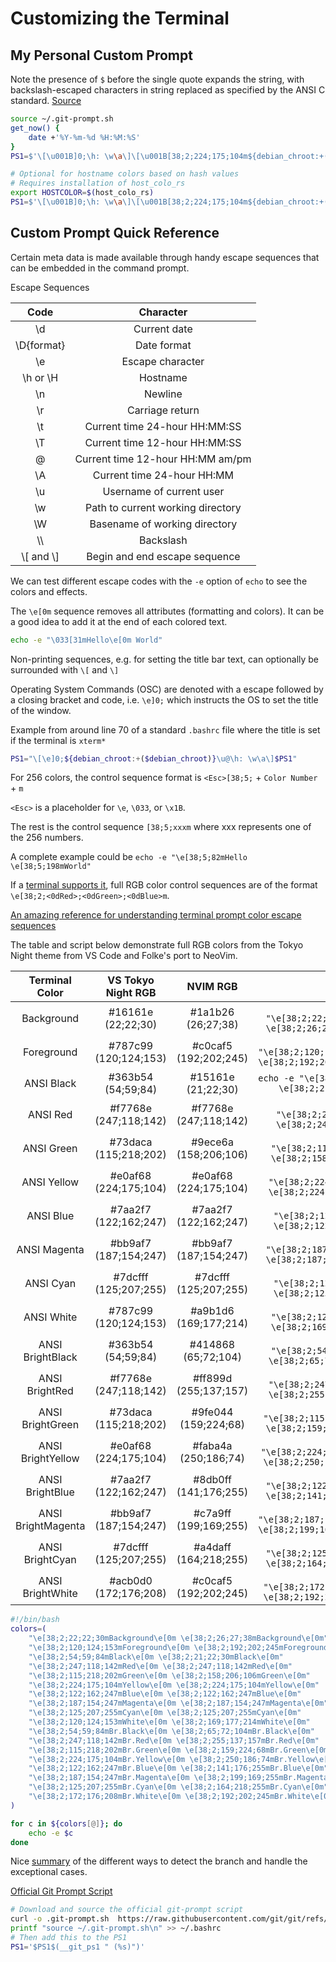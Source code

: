 # Customizing the Terminal

## My Personal Custom Prompt

Note the presence of `$` before the single quote expands the string, with backslash-escaped characters in string replaced as specified by the ANSI C standard. [Source](https://www.gnu.org/software/bash/manual/html_node/ANSI_002dC-Quoting.html#ANSI_002dC-Quoting)

```bash
source ~/.git-prompt.sh
get_now() {
    date +'%Y-%m-%d %H:%M:%S'
}
PS1=$'\[\u001B]0;\h: \w\a\]\[\u001B[38;2;224;175;104m${debian_chroot:+($debian_chroot)}\]\[\u001B[38;2;115;218;202m\h\]\[\u001B[38;2;192;202;245m: \]\[\u001B[38;2;122;162;247m\w\]\[\u001B[38;2;247;118;142m$(__git_ps1 " (%s)")\]\[\u001B[38;2;54;59;84m - $(get_now)\n\]\[\u001B[38;2;192;202;245m>\]'

# Optional for hostname colors based on hash values
# Requires installation of host_colo_rs
export HOSTCOLOR=$(host_colo_rs)
PS1=$'\[\u001B]0;\h: \w\a\]\[\u001B[38;2;224;175;104m${debian_chroot:+($debian_chroot)}\]\[$HOSTCOLOR\]\[\u001B[38;2;192;202;245m: \]\[\u001B[38;2;122;162;247m\w\]\[\u001B[38;2;247;118;142m$(__git_ps1 " (%s)")\]\[\u001B[38;2;54;59;84m - $(get_now)\n\]\[\u001B[38;2;192;202;245m>\]'

```

## Custom Prompt Quick Reference

Certain meta data is made available through handy escape sequences that can be embedded in the command prompt.

Escape Sequences

|       Code        |             Character             |
| :---------------: | :-------------------------------: |
|        \d         |           Current date            |
|    \D{format}     |            Date format            |
|        \e         |         Escape character          |
|     \h or \H      |             Hostname              |
|        \n         |              Newline              |
|        \r         |          Carriage return          |
|        \t         |   Current time 24-hour HH:MM:SS   |
|        \T         |   Current time 12-hour HH:MM:SS   |
|        \@         | Current time 12-hour HH:MM am/pm  |
|        \A         |    Current time 24-hour HH:MM     |
|        \u         |     Username of current user      |
|        \w         | Path to current working directory |
|        \W         |   Basename of working directory   |
|    &#92;&#92;     |             Backslash             |
| &#92;[ and &#92;] |   Begin and end escape sequence   |

We can test different escape codes with the `-e` option of `echo` to see the colors and effects.

The `\e[0m` sequence removes all attributes (formatting and colors). It can be a good idea to add it at the end of each colored text.

```bash
echo -e "\033[31mHello\e[0m World"
```

Non-printing sequences, e.g. for setting the title bar text, can optionally be surrounded with `\[` and `\]`

Operating System Commands (OSC) are denoted with a escape followed by a closing bracket and code, i.e. `\e]0;` which instructs the OS to set the title of the window.

Example from around line 70 of a standard `.bashrc` file where the title is set if the terminal is `xterm*`

```bash
PS1="\[\e]0;${debian_chroot:+($debian_chroot)}\u@\h: \w\a\]$PS1"
```

For 256 colors, the control sequence format is `<Esc>[38;5;` + `Color Number` + `m`

`<Esc>` is a placeholder for `\e`, `\033`, or `\x1B`.

The rest is the control sequence `[38;5;xxxm` where xxx represents one of the 256 numbers.

A complete example could be `echo -e "\e[38;5;82mHello \e[38;5;198mWorld"`

If a [terminal supports it](https://github.com/termstandard/colors), full RGB color control sequences are of the format `\e[38;2;<0dRed>;<0dGreen>;<0dBlue>m`.

[An amazing reference for understanding terminal prompt color escape sequences](https://misc.flogisoft.com/bash/tip_colors_and_formatting)

The table and script below demonstrate full RGB colors from the Tokyo Night theme from VS Code and Folke's port to NeoVim.

|   Terminal Color   |  VS Tokyo Night RGB   |       NVIM RGB        |                                        Test                                         |
| :----------------: | :-------------------: | :-------------------: | :---------------------------------------------------------------------------------: |
|     Background     |  #16161e (22;22;30)   |  #1a1b26 (26;27;38)   |    `echo -e "\e[38;2;22;22;30mBackground\e[0m \e[38;2;26;27;38mBackground\e[0m"`    |
|     Foreground     | #787c99 (120;124;153) | #c0caf5 (192;202;245) | `echo -e "\e[38;2;120;124;153mForeground\e[0m \e[38;2;192;202;245mForeground\e[0m"` |
|     ANSI Black     |  #363b54 (54;59;84)   |  #15161e (21;22;30)   |         `echo -e "\e[38;2;54;59;84mBlack\e[0m \e[38;2;21;22;30mBlack\e[0m"`         |
|      ANSI Red      | #f7768e (247;118;142) | #f7768e (247;118;142) |        `echo -e "\e[38;2;247;118;142mRed\e[0m \e[38;2;247;118;142mRed\e[0m"`        |
|     ANSI Green     | #73daca (115;218;202) | #9ece6a (158;206;106) |      `echo -e "\e[38;2;115;218;202mGreen\e[0m \e[38;2;158;206;106mGreen\e[0m"`      |
|    ANSI Yellow     | #e0af68 (224;175;104) | #e0af68 (224;175;104) |     `echo -e "\e[38;2;224;175;104mYellow\e[0m \e[38;2;224;175;104mYellow\e[0m"`     |
|     ANSI Blue      | #7aa2f7 (122;162;247) | #7aa2f7 (122;162;247) |       `echo -e "\e[38;2;122;162;247mBlue\e[0m \e[38;2;122;162;247mBlue\e[0m"`       |
|    ANSI Magenta    | #bb9af7 (187;154;247) | #bb9af7 (187;154;247) |    `echo -e "\e[38;2;187;154;247mMagenta\e[0m \e[38;2;187;154;247mMagenta\e[0m"`    |
|     ANSI Cyan      | #7dcfff (125;207;255) | #7dcfff (125;207;255) |       `echo -e "\e[38;2;125;207;255mCyan\e[0m \e[38;2;125;207;255mCyan\e[0m"`       |
|     ANSI White     | #787c99 (120;124;153) | #a9b1d6 (169;177;214) |      `echo -e "\e[38;2;120;124;153mWhite\e[0m \e[38;2;169;177;214mWhite\e[0m"`      |
|  ANSI BrightBlack  |  #363b54 (54;59;84)   |  #414868 (65;72;104)  |     `echo -e "\e[38;2;54;59;84mBr.Black\e[0m \e[38;2;65;72;104mBr.Black\e[0m"`      |
|   ANSI BrightRed   | #f7768e (247;118;142) | #ff899d (255;137;157) |     `echo -e "\e[38;2;247;118;142mBr.Red\e[0m \e[38;2;255;137;157mBr.Red\e[0m"`     |
|  ANSI BrightGreen  | #73daca (115;218;202) | #9fe044 (159;224;68)  |   `echo -e "\e[38;2;115;218;202mBr.Green\e[0m \e[38;2;159;224;68mBr.Green\e[0m"`    |
| ANSI BrightYellow  | #e0af68 (224;175;104) | #faba4a (250;186;74)  |  `echo -e "\e[38;2;224;175;104mBr.Yellow\e[0m \e[38;2;250;186;74mBr.Yellow\e[0m"`   |
|  ANSI BrightBlue   | #7aa2f7 (122;162;247) | #8db0ff (141;176;255) |    `echo -e "\e[38;2;122;162;247mBr.Blue\e[0m \e[38;2;141;176;255mBr.Blue\e[0m"`    |
| ANSI BrightMagenta | #bb9af7 (187;154;247) | #c7a9ff (199;169;255) | `echo -e "\e[38;2;187;154;247mBr.Magenta\e[0m \e[38;2;199;169;255mBr.Magenta\e[0m"` |
|  ANSI BrightCyan   | #7dcfff (125;207;255) | #a4daff (164;218;255) |    `echo -e "\e[38;2;125;207;255mBr.Cyan\e[0m \e[38;2;164;218;255mBr.Cyan\e[0m"`    |
|  ANSI BrightWhite  | #acb0d0 (172;176;208) | #c0caf5 (192;202;245) |   `echo -e "\e[38;2;172;176;208mBr.White\e[0m \e[38;2;192;202;245mBr.White\e[0m"`   |

```bash
#!/bin/bash
colors=(
    "\e[38;2;22;22;30mBackground\e[0m \e[38;2;26;27;38mBackground\e[0m"
    "\e[38;2;120;124;153mForeground\e[0m \e[38;2;192;202;245mForeground\e[0m"
    "\e[38;2;54;59;84mBlack\e[0m \e[38;2;21;22;30mBlack\e[0m"
    "\e[38;2;247;118;142mRed\e[0m \e[38;2;247;118;142mRed\e[0m"
    "\e[38;2;115;218;202mGreen\e[0m \e[38;2;158;206;106mGreen\e[0m"
    "\e[38;2;224;175;104mYellow\e[0m \e[38;2;224;175;104mYellow\e[0m"
    "\e[38;2;122;162;247mBlue\e[0m \e[38;2;122;162;247mBlue\e[0m"
    "\e[38;2;187;154;247mMagenta\e[0m \e[38;2;187;154;247mMagenta\e[0m"
    "\e[38;2;125;207;255mCyan\e[0m \e[38;2;125;207;255mCyan\e[0m"
    "\e[38;2;120;124;153mWhite\e[0m \e[38;2;169;177;214mWhite\e[0m"
    "\e[38;2;54;59;84mBr.Black\e[0m \e[38;2;65;72;104mBr.Black\e[0m"
    "\e[38;2;247;118;142mBr.Red\e[0m \e[38;2;255;137;157mBr.Red\e[0m"
    "\e[38;2;115;218;202mBr.Green\e[0m \e[38;2;159;224;68mBr.Green\e[0m"
    "\e[38;2;224;175;104mBr.Yellow\e[0m \e[38;2;250;186;74mBr.Yellow\e[0m"
    "\e[38;2;122;162;247mBr.Blue\e[0m \e[38;2;141;176;255mBr.Blue\e[0m"
    "\e[38;2;187;154;247mBr.Magenta\e[0m \e[38;2;199;169;255mBr.Magenta\e[0m"
    "\e[38;2;125;207;255mBr.Cyan\e[0m \e[38;2;164;218;255mBr.Cyan\e[0m"
    "\e[38;2;172;176;208mBr.White\e[0m \e[38;2;192;202;245mBr.White\e[0m"
)

for c in ${colors[@]}; do
    echo -e $c
done
```

Nice [summary](https://stackoverflow.com/questions/6245570/how-do-i-get-the-current-branch-name-in-git) of the different ways to detect the branch and handle the exceptional cases.

[Official Git Prompt Script](https://raw.githubusercontent.com/git/git/refs/heads/master/contrib/completion/git-prompt.sh)

```bash
# Download and source the official git-prompt script
curl -o .git-prompt.sh  https://raw.githubusercontent.com/git/git/refs/heads/master/contrib/completion/git-prompt.sh
printf "source ~/.git-prompt.sh\n" >> ~/.bashrc
# Then add this to the PS1
PS1='$PS1$(__git_ps1 " (%s)")'
```

